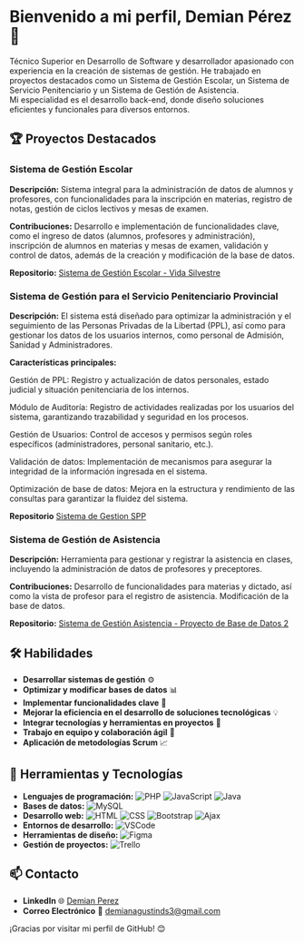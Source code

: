 # Bienvenido a mi perfil, Demian Pérez 👋  
Técnico Superior en Desarrollo de Software y desarrollador apasionado con experiencia en la creación de sistemas de gestión. He trabajado en proyectos destacados como un Sistema de Gestión Escolar, un Sistema de Servicio Penitenciario y un Sistema de Gestión de Asistencia.  
Mi especialidad es el desarrollo back-end, donde diseño soluciones eficientes y funcionales para diversos entornos.

## 🏆 Proyectos Destacados
### Sistema de Gestión Escolar

**Descripción:** Sistema integral para la administración de datos de alumnos y profesores, con funcionalidades para la inscripción en materias, registro de notas, gestión de ciclos lectivos y mesas de examen.

**Contribuciones:** Desarrollo e implementación de funcionalidades clave, como el ingreso de datos (alumnos, profesores y administración), inscripción de alumnos en materias y mesas de examen, validación y control de datos, además de la creación y modificación de la base de datos.

**Repositorio:** [Sistema de Gestión Escolar - Vida Silvestre](https://github.com/Demianzp/vidasilvestre)

### Sistema de Gestión para el Servicio Penitenciario Provincial

**Descripción:** El sistema está diseñado para optimizar la administración y el seguimiento de las Personas Privadas de la Libertad (PPL), así como para gestionar los datos de los usuarios internos, como personal de Admisión, Sanidad y Administradores.

**Características principales:**

Gestión de PPL: Registro y actualización de datos personales, estado judicial y situación penitenciaria de los internos.

Módulo de Auditoría: Registro de actividades realizadas por los usuarios del sistema, garantizando trazabilidad y seguridad en los procesos.

Gestión de Usuarios: Control de accesos y permisos según roles específicos (administradores, personal sanitario, etc.).

Validación de datos: Implementación de mecanismos para asegurar la integridad de la información ingresada en el sistema.

Optimización de base de datos: Mejora en la estructura y rendimiento de las consultas para garantizar la fluidez del sistema.

**Repositorio** [Sistema de Gestion SPP](https://github.com/sedrna26/SPP)

### Sistema de Gestión de Asistencia
**Descripción:** Herramienta para gestionar y registrar la asistencia en clases, incluyendo la administración de datos de profesores y preceptores.  

**Contribuciones:** Desarrollo de funcionalidades para materias y dictado, así como la vista de profesor para el registro de asistencia. Modificación de la base de datos.

**Repositorio:** [Sistema de Gestión Asistencia - Proyecto de Base de Datos 2](https://github.com/Demianzp/Proyect-ISFT)

## 🛠️ Habilidades

- **Desarrollar sistemas de gestión** ⚙️  
- **Optimizar y modificar bases de datos** 📊  
- **Implementar funcionalidades clave** 🔧  
- **Mejorar la eficiencia en el desarrollo de soluciones tecnológicas** 💡  
- **Integrar tecnologías y herramientas en proyectos** 🔗  
- **Trabajo en equipo y colaboración ágil** 🤝  
- **Aplicación de metodologías Scrum** 📈  

## 🚀 Herramientas y Tecnologías

- **Lenguajes de programación:** ![PHP](https://img.shields.io/badge/-PHP-777BB4?logo=php&logoColor=white) ![JavaScript](https://img.shields.io/badge/-JavaScript-F7DF1E?logo=javascript&logoColor=black) ![Java](https://img.shields.io/badge/-Java-007396?logo=java&logoColor=white)
- **Bases de datos:** ![MySQL](https://img.shields.io/badge/-MySQL-4479A1?logo=mysql&logoColor=white)
- **Desarrollo web:** ![HTML](https://img.shields.io/badge/-HTML5-E34F26?logo=html5&logoColor=white) ![CSS](https://img.shields.io/badge/-CSS3-1572B6?logo=css3&logoColor=white) ![Bootstrap](https://img.shields.io/badge/-Bootstrap-563D7C?logo=bootstrap&logoColor=white) ![Ajax](https://img.shields.io/badge/-Ajax-00A4FF?logo=ajax&logoColor=white)
- **Entornos de desarrollo:** ![VSCode](https://img.shields.io/badge/-VSCode-007ACC?logo=visual-studio-code&logoColor=white)
- **Herramientas de diseño:** ![Figma](https://img.shields.io/badge/-Figma-F24E1E?logo=figma&logoColor=white)
- **Gestión de proyectos:** ![Trello](https://img.shields.io/badge/-Trello-0052CC?logo=trello&logoColor=white)

  
## 📫 Contacto  

- **LinkedIn** 🌐 [Demian Perez](https://www.linkedin.com/in/demianprz)  
- **Correo Electrónico** 📧 [demianagustinds3@gmail.com](mailto:demianagustinds3@gmail.com)

¡Gracias por visitar mi perfil de GitHub! 😊

